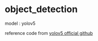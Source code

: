# object_detection
model : yolov5

reference code from [yolov5 official github](https://github.com/ultralytics/yolov5)
